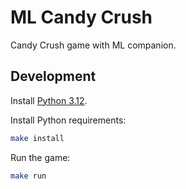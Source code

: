 # ML Candy Crush

Candy Crush game with ML companion.

## Development

Install [Python 3.12](https://www.python.org/downloads/).

Install Python requirements:

```bash
make install
```

Run the game:

```bash
make run
```
